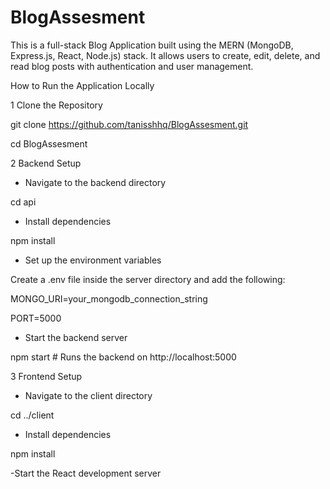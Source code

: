 # BlogAssesment
This is a full-stack Blog Application built using the MERN (MongoDB, Express.js, React, Node.js) stack. It allows users to create, edit, delete, and read blog posts with authentication and user management.

How to Run the Application Locally

1️ Clone the Repository

git clone https://github.com/tanisshhq/BlogAssesment.git

cd BlogAssesment

2️ Backend Setup

- Navigate to the backend directory

cd api

- Install dependencies

npm install

- Set up the environment variables

Create a .env file inside the server directory and add the following:

MONGO_URI=your_mongodb_connection_string

PORT=5000

- Start the backend server

npm start  # Runs the backend on http://localhost:5000

3 Frontend Setup

- Navigate to the client directory

cd ../client

- Install dependencies

npm install

-Start the React development server
